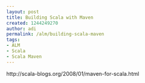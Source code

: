 ```yaml
---
layout: post
title: Building Scala with Maven
created: 1244249270
author: adi
permalink: /alm/building-scala-maven
tags:
- ALM
- Scala
- Scala Maven
---
```

<p>http://scala-blogs.org/2008/01/maven-for-scala.html&nbsp;</p>
